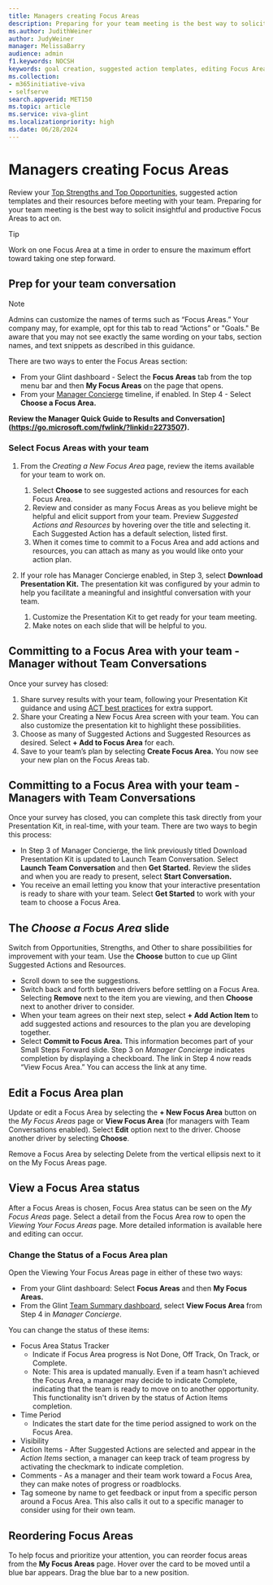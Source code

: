 ```yaml
---
title: Managers creating Focus Areas
description: Preparing for your team meeting is the best way to solicit insightful and productive Focus Areas to act on. 
ms.author: JudithWeiner
author: JudyWeiner
manager: MelissaBarry
audience: admin
f1.keywords: NOCSH
keywords: goal creation, suggested action templates, editing Focus Areas, changing Focus Areas, committing to Focus Areas, Team Converations
ms.collection:  
- m365initiative-viva
- selfserve 
search.appverid: MET150 
ms.topic: article
ms.service: viva-glint
ms.localizationpriority: high
ms.date: 06/28/2024
---
```


# Managers creating Focus Areas

Review your [Top Strengths and Top Opportunities](https://go.microsoft.com/fwlink/?linkid=2231207), suggested action templates and their resources before meeting with your team. Preparing for your team meeting is the best way to solicit insightful and productive Focus Areas to act on. 

>[!TIP]
>Work on one Focus Area at a time in order to ensure the maximum effort toward taking one step forward.

## Prep for your team conversation

>[!NOTE]
>Admins can customize the names of terms such as “Focus Areas.” Your company may, for example, opt for this tab to read “Actions” or "Goals." Be aware that you may not see exactly the same wording on your tabs, section names, and text snippets as described in this guidance.

There are two ways to enter the Focus Areas section:

- From your Glint dashboard - Select the **Focus Areas** tab from the top menu bar and then **My Focus Areas** on the page that opens. 
- From your [Manager Concierge](https://go.microsoft.com/fwlink/?linkid=2231115) timeline, if enabled. In Step 4 - Select **Choose a Focus Area.**  ​​​​​​

**Review the Manager Quick Guide to Results and Conversation](https://go.microsoft.com/fwlink/?linkid=2273507).**

### Select Focus Areas with your team

1. From the *Creating a New Focus Area* page, review the items available for your team to work on.
   1. Select **Choose** to see suggested actions and resources for each Focus Area.
   1. Review and consider as many Focus Areas as you believe might be helpful and elicit support from your team. Preview *Suggested Actions and Resources* by hovering over the title and selecting it. Each Suggested Action has a default selection, listed first.
   1. When it comes time to commit to a Focus Area and add actions and resources, you can attach as many as you would like onto your action plan.

2. If your role has Manager Concierge enabled, in Step 3, select **Download Presentation Kit.** The presentation kit was configured by your admin to help you facilitate a meaningful and insightful conversation with your team.
   1. Customize the Presentation Kit to get ready for your team meeting.
   1. Make notes on each slide that will be helpful to you. 

## Committing to a Focus Area with your team - Manager without Team Conversations 

Once your survey has closed:

1. Share survey results with your team, following your Presentation Kit guidance and using [ACT best practices](https://go.microsoft.com/fwlink/?linkid=2234345) for extra support.
1. Share your Creating a New Focus Area screen with your team. You can also customize the presentation kit to highlight these possibilities.
1. Choose as many of Suggested Actions and Suggested Resources as desired. Select **+ Add to Focus Area** for each.
1. Save to your team’s plan by selecting **Create Focus Area.** You now see your new plan on the Focus Areas tab.

## Committing to a Focus Area with your team - Managers with Team Conversations

Once your survey has closed, you can complete this task directly from your Presentation Kit, in real-time, with your team. There are two ways to begin this process:

- In Step 3 of Manager Concierge, the link previously titled Download Presentation Kit is updated to Launch Team Conversation. Select **Launch Team Conversation** and then **Get Started.** Review the slides and when you are ready to present, select **Start Conversation.**
- You receive an email letting you know that your interactive presentation is ready to share with your team. Select **Get Started** to work with your team to choose a Focus Area.

## The *Choose a Focus Area* slide 

Switch from Opportunities, Strengths, and Other to share possibilities for improvement with your team. Use the **Choose** button to cue up Glint Suggested Actions and Resources. 

- Scroll down to see the suggestions.
- Switch back and forth between drivers before settling on a Focus Area. Selecting **Remove** next to the item you are viewing, and then **Choose** next to another driver to consider.
- When your team agrees on their next step, select **+ Add Action Item** to add suggested actions and resources to the plan you are developing together.
- Select **Commit to Focus Area.** This information becomes part of your Small Steps Forward slide. Step 3 on *Manager Concierge* indicates completion by displaying a checkboard. The link in Step 4 now reads “View Focus Area.” You can access the link at any time.

## Edit a Focus Area plan

Update or edit a Focus Area by selecting the **+ New Focus Area** button on the *My Focus Areas* page or **View Focus Area** (for managers with Team Conversations enabled). Select **Edit** option next to the driver. Choose another driver by selecting **Choose**.

Remove a Focus Area by selecting Delete from the vertical ellipsis next to it on the My Focus Areas page.

## View a Focus Area status

After a Focus Areas is chosen, Focus Area status can be seen on the *My Focus Areas* page. Select a detail from the Focus Area row to open the *Viewing Your Focus Areas* page. More detailed information is available here and editing can occur. 

### Change the Status of a Focus Area plan

Open the Viewing Your Focus Areas page in either of these two ways:

- From your Glint dashboard: Select **Focus Areas**  and then **My Focus Areas.**
- From the Glint [Team Summary dashboard](https://go.microsoft.com/fwlink/?linkid=2231210), select **View Focus Area** from Step 4 in *Manager Concierge*.

You can change the status of these items:

- Focus Area Status Tracker 
  - Indicate if Focus Area progress is Not Done, Off Track, On Track, or Complete.
  - Note: This area is updated manually. Even if a team hasn't achieved the Focus Area, a manager may decide to indicate Complete, indicating that the team is ready to move on to another opportunity. This functionality isn't driven by the status of Action Items completion.
- Time Period
  - Indicates the start date for the time period assigned to work on the Focus Area.
- Visibility
- Action Items - After Suggested Actions are selected and appear in the *Action Items* section, a manager can keep track of team progress by activating the checkmark to indicate completion.
- Comments - As a manager and their team work toward a Focus Area, they can make notes of progress or roadblocks.
- Tag someone by name to get feedback or input from a specific person around a Focus Area. This also calls it out to a specific manager to consider using for their own team.

## Reordering Focus Areas

To help focus and prioritize your attention, you can reorder focus areas from the **My Focus Areas** page. Hover over the card to be moved until a blue bar appears. Drag the blue bar to a new position.


